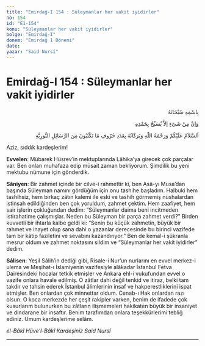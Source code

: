 ```yaml
---
title: "Emirdağ-I 154 : Süleymanlar her vakit iyidirler"
no: 154
id: "E1-154"
konu: "Süleymanlar her vakit iyidirler"
bolge: "Emirdağ-I"
donem: "Emirdağ 1 Dönemi"
date: 
yazar: "Said Nursî"
---
```


# Emirdağ-I 154 : Süleymanlar her vakit iyidirler

<p class="arabic" dir="rtl" title="Meal: “Her türlü noksan sıfatlardan yüce olan Allah’ın adıyla.”">بِاسْمِهِ سُبْحَانَهُ</p>

<p class="arabic" dir="rtl" title="Meal: “Hiçbir şey yoktur ki O'nu hamd ile tesbih etmesin” [İsrâ Sûresi, 17:44]">وَاِنْ مِنْ شَىْءٍ اِلاَّ يُسَبِّحُ بِحَمْدِهِ</p>

<p class="arabic" dir="rtl" title="Meal: “Risale-i Nur’dan yazmakta olduğunuz harfler adedince Allah’ın selamı, rahmeti ve bereketleri üzerinize olsun.”">اَلسَّلاَمُ عَلَيْكُمْ وَرَحْمَةُ اللّٰهِ وَبَرَكَاتُهُ بِعَدَدِ حُرُوفِ مَا تَكْتُبُونَ مِنَ الرَّسَائِلِ النُّورِيَّةِ</p>

Aziz, sıddık kardeşlerim!

**Evvelen**: Mübarek Hüsrev’in mektuplarında Lâhika’ya girecek çok parçalar var. Ben onları muhafaza edip müsait zaman bekliyorum. Şimdilik bu yeni mektubu nümune için gönderdik.

**Sâniyen**: Bir zahmet içinde bir cilve-i rahmettir ki, ben Asâ-yı Musa’dan başında Süleyman namını gördüğüm için onu tashihe başladım. Halbuki hem tashihsiz, hem birkaç zâtın kalemi ile eski ve tashih görmemiş nüshalardan istinsah edildiğinden ben çok yoruldum, zahmet çektim. Hem zaafiyet, hem sair işlerin çokluğundan dedim: “Süleymanlar daima beni incitmeden istirahatime çalışmışlar. Neden bu Süleyman bir parça zahmet verdi?” Birden kuvvetli bir ihtarla kalbe geldi ki: “Senin bu küçük zahmetin, büyük bir rahmet ve inayet olup sana dahi o yazanlar derecesinde bu birinci vazifede tam bir kâtip faziletini ve sevabını kazandırıyor.” Ben de kemal-i şükranla mesrur oldum ve zahmet noktasını sildim ve “Süleymanlar her vakit iyidirler” dedim.

**Sâlisen**: Yeşil Sâlih’in dediği gibi, Risale-i Nur’un nurlarını en evvel merkez-i ulema ve Meşihat-ı İslamiyenin vazifesiyle alâkadar İstanbul Fetva Dairesindeki hocalar tetkik etmişler ve Ankara ehl-i vukufundan evvel o vazife onlara havale edilmiş. O zâtlar dahi değil tenkid ve itiraz, belki tam takdir ve tahsin ederek İstanbul âlimlerinin insaf ve hakperestliklerini ispat etmişler. Ben onlardan çok minnettar oldum. Cenab-ı Hak onlardan razı olsun. O koca merkezde her çeşit rakipler varken, benim de ifadede çok kusurlarım bulunurken bu zâtların ilişmemeleri hakikaten büyük bir insaniyet ve dindarane bir insaftır. Benim tarafımdan onlara teşekkürlerimi tebliğ ediniz. Umum kardeşlerime selâm.

*el-Bâkî Hüve’l-Bâkî*
*Kardeşiniz*
*Said Nursî*

***
